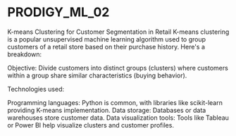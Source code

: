 # PRODIGY_ML_02
K-means Clustering for Customer Segmentation in Retail
K-means clustering is a popular unsupervised machine learning algorithm used to group customers of a retail store based on their purchase history. Here's a breakdown:

Objective: Divide customers into distinct groups (clusters) where customers within a group share similar characteristics (buying behavior).

Technologies used:

Programming languages: Python is common, with libraries like scikit-learn providing K-means implementation.
Data storage: Databases or data warehouses store customer data.
Data visualization tools: Tools like Tableau or Power BI help visualize clusters and customer profiles.
